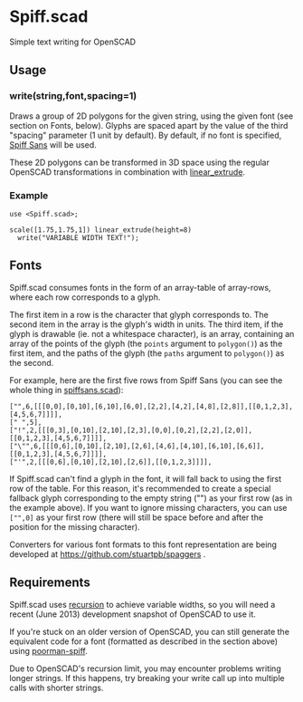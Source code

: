 # Spiff.scad

Simple text writing for OpenSCAD

## Usage

### write(string,font,spacing=1)

Draws a group of 2D polygons for the given string, using the given font (see
section on Fonts, below). Glyphs are spaced apart by the value of the third
"spacing" parameter (1 unit by default). By default, if no font is specified,
[Spiff Sans](https://github.com/stuartpb/spiffsans) will be used.

These 2D polygons can be transformed in 3D space using the regular OpenSCAD
transformations in combination with [linear_extrude][].

[linear_extrude]: http://en.wikibooks.org/wiki/OpenSCAD_User_Manual/Using_the_2D_Subsystem#2D_to_3D_Extrusion

### Example

    use <Spiff.scad>;

    scale([1.75,1.75,1]) linear_extrude(height=8)
      write("VARIABLE WIDTH TEXT!");

## Fonts

Spiff.scad consumes fonts in the form of an array-table of array-rows, where
each row corresponds to a glyph.

The first item in a row is the character that glyph corresponds to. The second
item in the array is the glyph's width in units. The third item, if the glyph
is drawable (ie. not a whitespace character), is an array, containing an array
of the points of the glyph (the `points` argument to `polygon()`) as the first
item, and the paths of the glyph (the `paths` argument to `polygon()`) as the
second.

For example, here are the first five rows from Spiff Sans (you can see the
whole thing in [spiffsans.scad][]):

[spiffsans.scad]: https://github.com/stuartpb/spiffsans/blob/master/spiffsans.scad

    ["",6,[[[0,0],[0,10],[6,10],[6,0],[2,2],[4,2],[4,8],[2,8]],[[0,1,2,3],[4,5,6,7]]]],
    [" ",5],
    ["!",2,[[[0,3],[0,10],[2,10],[2,3],[0,0],[0,2],[2,2],[2,0]],[[0,1,2,3],[4,5,6,7]]]],
    ["\"",6,[[[0,6],[0,10],[2,10],[2,6],[4,6],[4,10],[6,10],[6,6]],[[0,1,2,3],[4,5,6,7]]]],
    ["'",2,[[[0,6],[0,10],[2,10],[2,6]],[[0,1,2,3]]]],

If Spiff.scad can't find a glyph in the font, it will fall back to using the
first row of the table. For this reason, it's recommended to create a special
fallback glyph corresponding to the empty string ("") as your first row (as in
the example above). If you want to ignore missing characters, you can use
`["",0]` as your first row (there will still be space before and after the
position for the missing character).

Converters for various font formats to this font representation are being
developed at https://github.com/stuartpb/spaggers .

## Requirements

Spiff.scad uses [recursion](https://github.com/openscad/openscad/issues/116) to
achieve variable widths, so you will need a recent (June 2013)
development snapshot of OpenSCAD to use it.

If you're stuck on an older version of OpenSCAD, you can still generate the
equivalent code for a font (formatted as described in the section above) using
[poorman-spiff](https://github.com/stuartpb/poorman-spiff).

Due to OpenSCAD's recursion limit, you may encounter problems writing longer
strings. If this happens, try breaking your write call up into multiple calls
with shorter strings.
